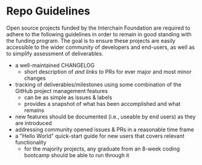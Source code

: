 # Repo Guidelines

Open source projects funded by the Interchain Foundation are required to adhere to the following guidelines in order to remain in good standing with the funding program. The goal is to ensure these projects are easily accessible to the wider community of developers and end-users, as well as to simplify assessment of deliverables.

- a well-maintained CHANGELOG
	- short description of _and links to_ PRs for ever major and most minor changes
- tracking of deliverables/milestones using some combination of the GitHub project management features
	- can be as simple as issues & labels
	- provides a snapshot of what has been accomplished and what remains
- new features should be documented (i.e., useable by end users) as they are introduced
- addressing community opened issues & PRs in a reasonable time frame
- a "Hello World" quick-start guide for new users that covers relevant functionality
	- for the majority projects, any graduate from an 8-week coding bootcamp should be able to run through it 
